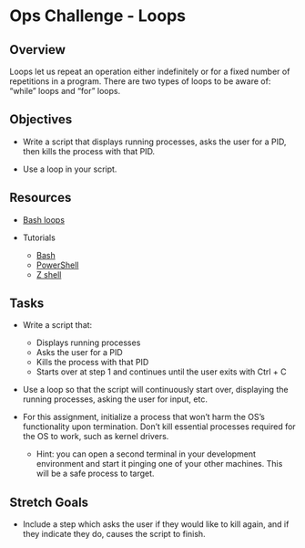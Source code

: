 # Ops Challenge - Loops

## Overview

Loops let us repeat an operation either indefinitely or for a fixed number of repetitions in a program. There are two types of loops to be aware of: “while” loops and “for” loops.

## Objectives

* Write a script that displays running processes, asks the user for a PID, then kills the process with that PID.

* Use a loop in your script.

## Resources
* [Bash loops](https://ryanstutorials.net/bash-scripting-tutorial/bash-loops.php)

* Tutorials
  * [Bash](https://codefellows.github.io/ops-201-guide/curriculum/class-05/challenges/demo/bash.html)
  * [PowerShell](https://codefellows.github.io/ops-201-guide/curriculum/class-05/challenges/demo/powershell.html)
  * [Z shell](https://codefellows.github.io/ops-201-guide/curriculum/class-05/challenges/demo/zsh.html)

## Tasks
  * Write a script that:
    - Displays running processes
    - Asks the user for a PID
    - Kills the process with that PID
    - Starts over at step 1 and continues until the user exits with Ctrl + C

  * Use a loop so that the script will continuously start over, displaying the running processes, asking the user for input, etc.

  * For this assignment, initialize a process that won’t harm the OS’s functionality upon termination. Don’t kill essential processes required for the OS to work, such as kernel drivers.
      - Hint: you can open a second terminal in your development environment and start it pinging one of your other machines. This will be a safe process to target.

## Stretch Goals
* Include a step which asks the user if they would like to kill again, and if they indicate they do, causes the script to finish.